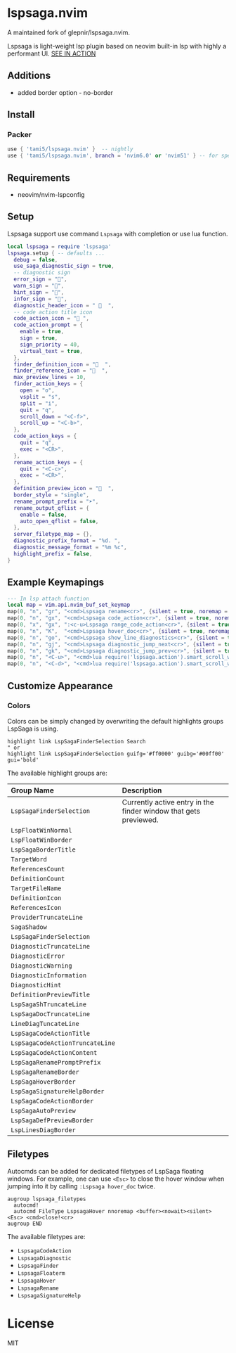 # lspsaga.nvim

A maintained fork of glepnir/lspsaga.nvim.

Lspsaga is light-weight lsp plugin based on neovim built-in lsp with highly a performant UI. [SEE IN ACTION](https://github.com/tami5/lspsaga.nvim/wiki)

## Additions 
- added border option - no-border
## Install

### Packer

```lua
use { 'tami5/lspsaga.nvim' }  -- nightly
use { 'tami5/lspsaga.nvim', branch = 'nvim6.0' or 'nvim51' } -- for specific version
```

## Requirements

- neovim/nvim-lspconfig

## Setup

Lspsaga support use command `Lspsaga` with completion or use lua function.

```lua
local lspsaga = require 'lspsaga'
lspsaga.setup { -- defaults ...
  debug = false,
  use_saga_diagnostic_sign = true,
  -- diagnostic sign
  error_sign = "",
  warn_sign = "",
  hint_sign = "",
  infor_sign = "",
  diagnostic_header_icon = "   ",
  -- code action title icon
  code_action_icon = " ",
  code_action_prompt = {
    enable = true,
    sign = true,
    sign_priority = 40,
    virtual_text = true,
  },
  finder_definition_icon = "  ",
  finder_reference_icon = "  ",
  max_preview_lines = 10,
  finder_action_keys = {
    open = "o",
    vsplit = "s",
    split = "i",
    quit = "q",
    scroll_down = "<C-f>",
    scroll_up = "<C-b>",
  },
  code_action_keys = {
    quit = "q",
    exec = "<CR>",
  },
  rename_action_keys = {
    quit = "<C-c>",
    exec = "<CR>",
  },
  definition_preview_icon = "  ",
  border_style = "single",
  rename_prompt_prefix = "➤",
  rename_output_qflist = {
    enable = false,
    auto_open_qflist = false,
  },
  server_filetype_map = {},
  diagnostic_prefix_format = "%d. ",
  diagnostic_message_format = "%m %c",
  highlight_prefix = false,
}
```
## Example Keymapings

```lua
--- In lsp attach function
local map = vim.api.nvim_buf_set_keymap
map(0, "n", "gr", "<cmd>Lspsaga rename<cr>", {silent = true, noremap = true})
map(0, "n", "gx", "<cmd>Lspsaga code_action<cr>", {silent = true, noremap = true})
map(0, "x", "gx", ":<c-u>Lspsaga range_code_action<cr>", {silent = true, noremap = true})
map(0, "n", "K",  "<cmd>Lspsaga hover_doc<cr>", {silent = true, noremap = true})
map(0, "n", "go", "<cmd>Lspsaga show_line_diagnostics<cr>", {silent = true, noremap = true})
map(0, "n", "gj", "<cmd>Lspsaga diagnostic_jump_next<cr>", {silent = true, noremap = true})
map(0, "n", "gk", "<cmd>Lspsaga diagnostic_jump_prev<cr>", {silent = true, noremap = true})
map(0, "n", "<C-u>", "<cmd>lua require('lspsaga.action').smart_scroll_with_saga(-1, '<c-u>')<cr>", {})
map(0, "n", "<C-d>", "<cmd>lua require('lspsaga.action').smart_scroll_with_saga(1, '<c-d>')<cr>", {})
```

## Customize Appearance

### Colors

Colors can be simply changed by overwriting the default highlights groups LspSaga is using.

```vim
highlight link LspSagaFinderSelection Search
" or
highlight link LspSagaFinderSelection guifg='#ff0000' guibg='#00ff00' gui='bold'
```

The available highlight groups are:

| Group Name               | Description                                                      |
| :----------------------- | :----------------------------------------------------------------|
| `LspSagaFinderSelection` | Currently active entry in the finder window that gets previewed. |
| `LspFloatWinNormal` | |
| `LspFloatWinBorder` | |
| `LspSagaBorderTitle` | |
| `TargetWord` | |
| `ReferencesCount` | |
| `DefinitionCount` | |
| `TargetFileName` | |
| `DefinitionIcon` | |
| `ReferencesIcon` | |
| `ProviderTruncateLine` | |
| `SagaShadow` | |
| `LspSagaFinderSelection` | |
| `DiagnosticTruncateLine` | |
| `DiagnosticError` | |
| `DiagnosticWarning` | |
| `DiagnosticInformation` | |
| `DiagnosticHint` | |
| `DefinitionPreviewTitle` | |
| `LspSagaShTruncateLine` | |
| `LspSagaDocTruncateLine` | |
| `LineDiagTuncateLine` | |
| `LspSagaCodeActionTitle` | |
| `LspSagaCodeActionTruncateLine` | |
| `LspSagaCodeActionContent` | |
| `LspSagaRenamePromptPrefix` | |
| `LspSagaRenameBorder` | |
| `LspSagaHoverBorder` | |
| `LspSagaSignatureHelpBorder` | |
| `LspSagaCodeActionBorder` | |
| `LspSagaAutoPreview` | |
| `LspSagaDefPreviewBorder` | |
| `LspLinesDiagBorder` | |

## Filetypes

Autocmds can be added for dedicated filetypes of LspSaga floating windows.
For example, one can use `<Esc>` to close the hover window when jumping into it by calling `:Lspsaga hover_doc` twice.
```vim
augroup lspsaga_filetypes
  autocmd!
  autocmd FileType LspsagaHover nnoremap <buffer><nowait><silent> <Esc> <cmd>close!<cr>
augroup END
```

The available filetypes are:
* `LspsagaCodeAction`
* `LspsagaDiagnostic`
* `LspsagaFinder`
* `LspsagaFloaterm`
* `LspsagaHover`
* `LspsagaRename`
* `LspsagaSignatureHelp`

# License

MIT
